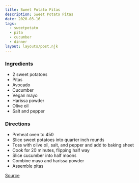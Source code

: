 ```yaml
---
title: Sweet Potato Pitas
description: Sweet Potato Pitas
date: 2020-03-16
tags:
  - sweetpotato
  - pita
  - cucumber
  - dinner
layout: layouts/post.njk
---
```


### Ingredients

- 2 sweet potatoes
- Pitas
- Avocado
- Cucumber
- Vegan mayo
- Harissa powder
- Olive oil
- Salt and pepper

### Directions

- Preheat oven to 450
- Slice sweet potatoes into quarter inch rounds
- Toss with olive oil, salt, and pepper and add to baking sheet
- Cook for 20 minutes, flipping half way
- Slice cucumber into half moons
- Combine mayo and harissa powder
- Assemble pitas

[Source](https://www.alimanno.com/blog/2018/04/28/sweet-potato-pitas/)
